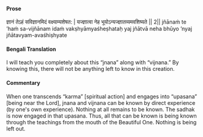 #### Prose 

ज्ञानं तेऽहं सविज्ञानमिदं वक्ष्याम्यशेषत: |
यज्ज्ञात्वा नेह भूयोऽन्यज्ज्ञातव्यमवशिष्यते || 2||
jñānaṁ te ’haṁ sa-vijñānam idaṁ vakṣhyāmyaśheṣhataḥ
yaj jñātvā neha bhūyo ’nyaj jñātavyam-avaśhiṣhyate

 #### Bengali Translation 

I will teach you completely about this “jnana” along with “vijnana.” By knowing this, there will not be anything left to know in this creation.

 #### Commentary 

When one transcends “karma” [spiritual action] and engages into “upasana” [being near the Lord], jnana and vijnana can be known by direct experience (by one's own experience). Nothing at all remains to be known. The sadhak is now engaged in that upasana. Thus, all that can be known is being known through the teachings from the mouth of the Beautiful One. Nothing is being left out.